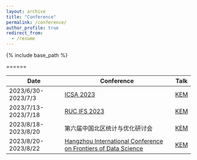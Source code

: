 ```yaml
---
layout: archive
title: "Conference"
permalink: /conference/
author_profile: true
redirect_from:
  - /resume
---
```


{% include base_path %}

======

|  Date | Conference  | Talk  |
|---|---|---|
| 2023/6/30-2023/7/3  |  [ICSA 2023](https://china2023.icsa.org/) |  [KEM](https://github.com/Helenology/Paper_KEM) |
| 2023/7/13-2023/7/18  |  [RUC IFS 2023](http://ifs.ruc.edu.cn/) |  [KEM](https://github.com/Helenology/Paper_KEM) |
| 2023/8/18-2023/8/20  |  第六届中国北区统计与优化研讨会 |  [KEM](https://github.com/Helenology/Paper_KEM) |
| 2023/8/20-2023/8/22  |  [Hangzhou International Conference on Frontiers of Data Science](https://www.zjuyh.com/data2023en/rb?language=en-us) |  [KEM](https://github.com/Helenology/Paper_KEM) |